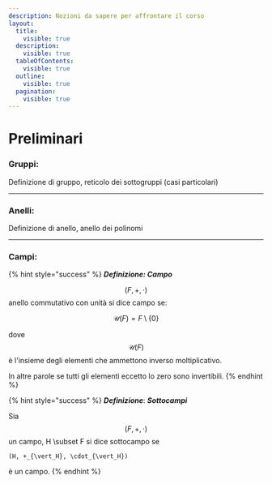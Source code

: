```yaml
---
description: Nozioni da sapere per affrontare il corso
layout:
  title:
    visible: true
  description:
    visible: true
  tableOfContents:
    visible: true
  outline:
    visible: true
  pagination:
    visible: true
---
```


# Preliminari

### Gruppi:

Definizione di gruppo, reticolo dei sottogruppi (casi particolari)

***

### Anelli:

Definizione di anello, anello dei polinomi

***

### Campi:

{% hint style="success" %}
_**Definizione:         Campo**_

$$(F,+,\cdot)$$ anello commutativo con unità si dice campo se:

$$
\mathcal{U}(F)= F \setminus \{0\}
$$

dove $$\mathcal{U}(F)$$è l'insieme degli elementi che ammettono inverso moltiplicativo.

In altre parole se tutti gli elementi eccetto lo zero sono invertibili.
{% endhint %}

{% hint style="success" %}
_**Definizione**_:         _**Sottocampi**_

Sia $$(F, +, \cdot)$$ un campo, H \subset F si dice sottocampo se

```
(H, +_{\vert_H}, \cdot_{\vert_H})
```

è un campo.
{% endhint %}


